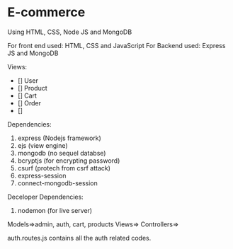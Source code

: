 # E-commerce 
Using HTML, CSS, Node JS and MongoDB

For front end used: HTML, CSS and JavaScript
For Backend used: Express JS and MongoDB

Views:
- [] User
- [] Product
- [] Cart
- [] Order
- [] 

Dependencies:
1. express (Nodejs framework)
2. ejs (view engine)
3. mongodb (no sequel databse)
4. bcryptjs (for encrypting password)
5. csurf (protech from csrf attack)
6. express-session
7. connect-mongodb-session

Deceloper Dependencies:
1. nodemon (for live server)

Models=>admin, auth, cart, products
Views=>
Controllers=>


auth.routes.js contains all the auth related codes.
